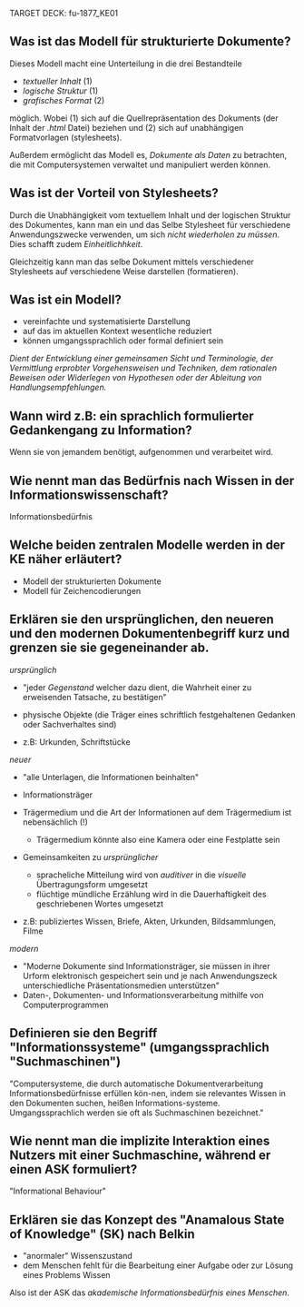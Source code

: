 TARGET DECK: fu-1877_KE01

## Was ist das Modell für strukturierte Dokumente?
Dieses Modell macht eine Unterteilung in die drei Bestandteile
- *textueller Inhalt* (1)
- *logische Struktur* (1)
- *grafisches Format* (2)

möglich. Wobei (1) sich auf die Quellrepräsentation des Dokuments (der Inhalt der *.html* Datei) beziehen und (2) sich auf unabhängigen Formatvorlagen (stylesheets).

Außerdem ermöglicht das Modell es, *Dokumente als Daten* zu betrachten, die mit Computersystemen verwaltet und manipuliert werden können.

## Was ist der Vorteil von Stylesheets?
Durch die Unabhängigkeit vom textuellem Inhalt und der logischen Struktur des Dokumentes, kann man ein und das Selbe Stylesheet für verschiedene Anwendungszwecke verwenden, um sich *nicht wiederholen zu müssen*. Dies schafft zudem *Einheitlichhkeit*.

Gleichzeitig kann man das selbe Dokument mittels verschiedener Stylesheets auf verschiedene Weise darstellen (formatieren).

## Was ist ein Modell?
- vereinfachte und systematisierte Darstellung
- auf das im aktuellen Kontext wesentliche reduziert
- können umgangssprachlich oder formal definiert sein

*Dient der Entwicklung einer gemeinsamen Sicht und Terminologie, der Vermittlung erprobter Vorgehensweisen und Techniken, dem rationalen Beweisen oder Widerlegen von Hypothesen oder der Ableitung von Handlungsempfehlungen.*

## Wann wird z.B: ein sprachlich formulierter Gedankengang zu Information?
Wenn sie von jemandem benötigt, aufgenommen und verarbeitet wird.

## Wie nennt man das Bedürfnis nach Wissen in der Informationswissenschaft?
Informationsbedürfnis

## Welche beiden zentralen Modelle werden in der KE näher erläutert?
- Modell der strukturierten Dokumente
- Modell für Zeichencodierungen

## Erklären sie den ursprünglichen, den neueren und den modernen Dokumentenbegriff kurz und grenzen sie sie gegeneinander ab.
*ursprünglich*
- "jeder *Gegenstand* welcher dazu dient, die Wahrheit einer zu erweisenden Tatsache, zu bestätigen"
- physische Objekte (die Träger eines schriftlich festgehaltenen Gedanken oder Sachverhaltes sind)

- z.B: Urkunden, Schriftstücke

*neuer*
- "alle Unterlagen, die Informationen beinhalten"
- Informationsträger
- Trägermedium und die Art der Informationen auf dem Trägermedium ist nebensächlich (!)
	- Trägermedium könnte also eine Kamera oder eine Festplatte sein

- Gemeinsamkeiten zu *ursprünglicher*
	- spracheliche Mitteilung wird von *auditiver* in die *visuelle* Übertragungsform umgesetzt
	- flüchtige mündliche Erzählung wird in die Dauerhaftigkeit des geschriebenen Wortes umgesetzt

- z.B: publiziertes Wissen, Briefe, Akten, Urkunden, Bildsammlungen, Filme

*modern*
- "Moderne Dokumente sind Informationsträger, sie müssen in ihrer Urform elektronisch gespeichert sein und je nach Anwendungszeck unterschiedliche Präsentationsmedien unterstützen"
- Daten-, Dokumenten- und Informationsverarbeitung mithilfe von Computerprogrammen

## Definieren sie den Begriff "Informationssysteme" (umgangssprachlich "Suchmaschinen")
"Computersysteme, die durch automatische Dokumentverarbeitung Informationsbedürfnisse erfüllen kön-nen, indem sie relevantes Wissen in den Dokumenten suchen, heißen Informations-systeme. Umgangssprachlich werden sie oft als Suchmaschinen bezeichnet."

## Wie nennt man die implizite Interaktion eines Nutzers mit einer Suchmaschine, während er einen ASK formuliert?
"Informational Behaviour"

## Erklären sie das Konzept des "Anamalous State of Knowledge" (SK) nach Belkin
- "anormaler" Wissenszustand
- dem Menschen fehlt für die Bearbeitung einer Aufgabe oder zur Lösung eines Problems Wissen

Also ist der ASK das *akademische Informationsbedürfnis eines Menschen*.